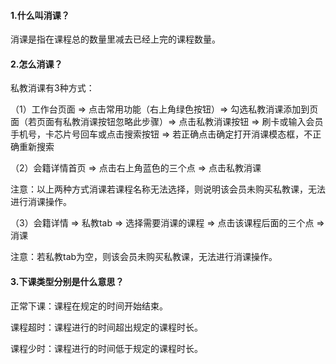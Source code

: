 #### 1.什么叫消课？

消课是指在课程总的数量里减去已经上完的课程数量。

#### 2.怎么消课？

私教消课有3种方式：

（1）工作台页面 => 点击常用功能（右上角绿色按钮）=> 勾选私教消课添加到页面（若页面有私教消课按钮忽略此步骤）=> 点击私教消课按钮 => 刷卡或输入会员手机号，卡芯片号回车或点击搜索按钮 => 若正确点击确定打开消课模态框，不正确重新搜索

（2）会籍详情首页 => 点击右上角蓝色的三个点 => 点击私教消课

注意：以上两种方式消课若课程名称无法选择，则说明该会员未购买私教课，无法进行消课操作。

（3）会籍详情 => 私教tab => 选择需要消课的课程 => 点击该课程后面的三个点 => 消课

注意：若私教tab为空，则该会员未购买私教课，无法进行消课操作。

#### 3.下课类型分别是什么意思？

正常下课：课程在规定的时间开始结束。

课程超时：课程进行的时间超出规定的课程时长。

课程少时：课程进行的时间低于规定的课程时长。